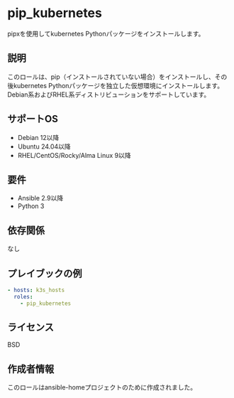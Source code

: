 # pip_kubernetes

pipxを使用してkubernetes Pythonパッケージをインストールします。

## 説明

このロールは、pip（インストールされていない場合）をインストールし、その後kubernetes Pythonパッケージを独立した仮想環境にインストールします。Debian系およびRHEL系ディストリビューションをサポートしています。

## サポートOS

- Debian 12以降
- Ubuntu 24.04以降
- RHEL/CentOS/Rocky/Alma Linux 9以降

## 要件

- Ansible 2.9以降
- Python 3

## 依存関係

なし

## プレイブックの例

```yaml
- hosts: k3s_hosts
  roles:
    - pip_kubernetes
```


## ライセンス

BSD

## 作成者情報

このロールはansible-homeプロジェクトのために作成されました。